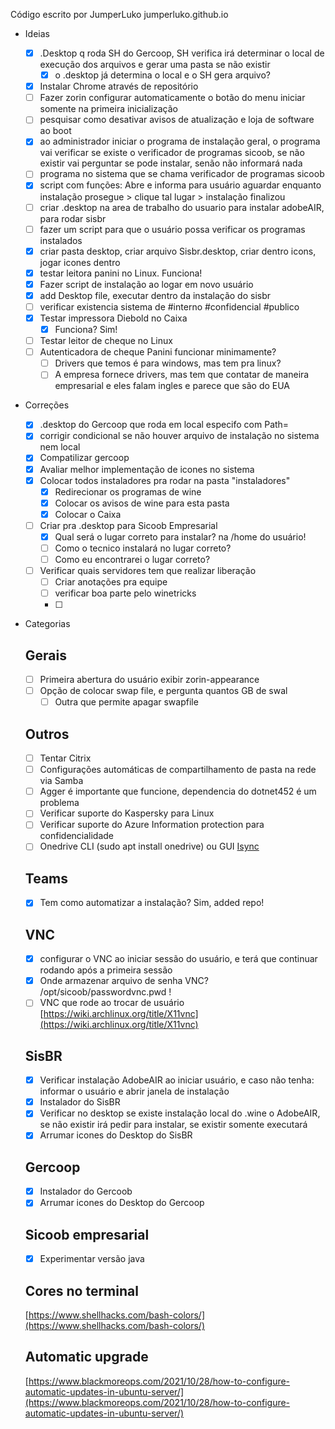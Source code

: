 Código escrito por JumperLuko
jumperluko.github.io

- Ideias
    - [x]  .Desktop q roda SH do Gercoop, SH verifica irá determinar o local de execução dos arquivos e gerar uma pasta se não existir
        - [x]  o .desktop já determina o local e o SH gera arquivo?
    - [x]  Instalar Chrome através de repositório
    - [ ]  Fazer zorin configurar automaticamente o botão do menu iniciar somente na primeira inicialização
    - [ ]  pesquisar como desativar avisos de atualização e loja de software ao boot
    - [x]  ao administrador iniciar o programa de instalação geral, o programa vai verificar se existe o verificador de programas sicoob, se não existir vai perguntar se pode instalar, senão não informará nada
    - [ ]  programa no sistema que se chama verificador de programas sicoob
    - [x]  script com funções: Abre e informa para usuário aguardar enquanto instalação prosegue > clique tal lugar > instalação finalizou
    - [ ]  criar .desktop na area de trabalho do usuario para instalar adobeAIR, para rodar sisbr
    - [ ]  fazer um script para que o usuário possa verificar os programas instalados
    - [x]  criar pasta desktop, criar arquivo Sisbr.desktop, criar dentro icons, jogar icones dentro
    - [x]  testar leitora panini no Linux. Funciona!
    - [x]  Fazer script de instalação ao logar em novo usuário
    - [x]  add Desktop file, executar dentro da instalação do sisbr
    - [ ]  verificar existencia sistema de #interno #confidencial #publico
    - [x]  Testar impressora Diebold no Caixa
        - [x]  Funciona? Sim!
    - [ ]  Testar leitor de cheque no Linux
    - [ ]  Autenticadora de cheque Panini funcionar minimamente?
        - [ ]  Drivers que temos é para windows, mas tem pra linux?
        - [ ]  A empresa fornece drivers, mas tem que contatar de maneira empresarial e eles falam ingles e parece que são do EUA
    
- Correções
    - [x]  .desktop do Gercoop que roda em local especifo com Path=
    - [x]  corrigir condicional se não houver arquivo de instalação no sistema nem local
    - [x]  Compatilizar gercoop
    - [x]  Avaliar melhor implementação de icones no sistema
    - [x]  Colocar todos instaladores pra rodar na pasta "instaladores"
        - [x]  Redirecionar os programas de wine
        - [x]  Colocar os avisos de wine para esta pasta
        - [x]  Colocar o Caixa
    - [ ]  Criar pra .desktop para Sicoob Empresarial
        - [x]  Qual será o lugar correto para instalar? na /home do usuário!
        - [ ]  Como o tecnico instalará no lugar correto?
        - [ ]  Como eu encontrarei o lugar correto?
    - [ ]  Verificar quais servidores tem que realizar liberação
        - [ ]  Criar anotações pra equipe
        - [ ]  verificar boa parte pelo winetricks
        - [ ]  
- Categorias
    
    ## Gerais
    
    - [ ]  Primeira abertura do usuário exibir zorin-appearance
    - [ ]  Opção de colocar swap file, e pergunta quantos GB de swal
        - [ ]  Outra que permite apagar swapfile
    
    ## Outros
    
    - [ ]  Tentar Citrix
    - [ ]  Configurações automáticas de compartilhamento de pasta na rede via Samba
    - [ ]  Agger é importante que funcione, dependencia do dotnet452 é um problema
    - [ ]  Verificar suporte do Kaspersky para Linux
    - [ ]  Verificar suporte do Azure Information protection para confidencialidade
    - [ ]  Onedrive CLI (sudo apt install onedrive) ou GUI [Isync](https://www.insynchq.com/pricing?utm_source=insync_app&utm_campaign=buy_upgrade)
    
    ## Teams
    
    - [x]  Tem como automatizar a instalação? Sim, added repo!
    
    ## VNC
    
    - [x]  configurar o VNC ao iniciar sessão do usuário, e terá que continuar rodando após a primeira sessão
    - [x]  Onde armazenar arquivo de senha VNC? /opt/sicoob/passwordvnc.pwd !
    - [ ]  VNC que rode ao trocar de usuário
    [https://wiki.archlinux.org/title/X11vnc](https://wiki.archlinux.org/title/X11vnc)
    
    ## SisBR
    
    - [x]  Verificar instalação AdobeAIR ao iniciar usuário, e caso não tenha: informar o usuário e abrir janela de instalação
    - [x]  Instalador do SisBR
    - [x]  Verificar no desktop se existe instalação local do .wine o AdobeAIR, se não existir irá pedir para instalar, se existir somente executará
    - [x]  Arrumar icones do Desktop do SisBR
    
    ## Gercoop
    
    - [x]  Instalador do Gercoob
    - [x]  Arrumar icones do Desktop do Gercoop
    
    ## Sicoob empresarial
    
    - [x]  Experimentar versão java
    
    ## Cores no terminal
    
    [https://www.shellhacks.com/bash-colors/](https://www.shellhacks.com/bash-colors/)
    
    ## Automatic upgrade
    
    [https://www.blackmoreops.com/2021/10/28/how-to-configure-automatic-updates-in-ubuntu-server/](https://www.blackmoreops.com/2021/10/28/how-to-configure-automatic-updates-in-ubuntu-server/)